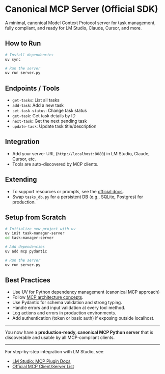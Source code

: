 <!-- @format -->

# Canonical MCP Server (Official SDK)

A minimal, canonical Model Context Protocol server for task management, fully compliant, and ready for LM Studio, Claude, Cursor, and more.

## How to Run

```bash
# Install dependencies
uv sync

# Run the server
uv run server.py
```

## Endpoints / Tools

- `get-tasks`: List all tasks
- `add-task`: Add a new task
- `set-task-status`: Change task status
- `get-task`: Get task details by ID
- `next-task`: Get the next pending task
- `update-task`: Update task title/description

## Integration

- Add your server URL (`http://localhost:8080`) in LM Studio, Claude, Cursor, etc.
- Tools are auto-discovered by MCP clients.

## Extending

- To support resources or prompts, see the [official docs](https://modelcontextprotocol.io/quickstart/server).
- Swap `tasks_db.py` for a persistent DB (e.g., SQLite, Postgres) for production.

## Setup from Scratch

```bash
# Initialize new project with uv
uv init task-manager-server
cd task-manager-server

# Add dependencies
uv add mcp pydantic

# Run the server
uv run server.py
```

## Best Practices

- Use UV for Python dependency management (canonical MCP approach)
- Follow [MCP architecture concepts](https://modelcontextprotocol.io/docs/concepts/architecture).
- Use Pydantic for schema validation and strong typing.
- Handle errors and input validation at every tool method.
- Log actions and errors in production environments.
- Add authentication (token or basic auth) if exposing outside localhost.

---

You now have a **production-ready, canonical MCP Python server** that is discoverable and usable by all MCP-compliant clients.

---

For step-by-step integration with LM Studio, see:

- [LM Studio: MCP Plugin Docs](https://lmstudio.ai/)
- [Official MCP Client/Server List](https://modelcontextprotocol.io/clients)
